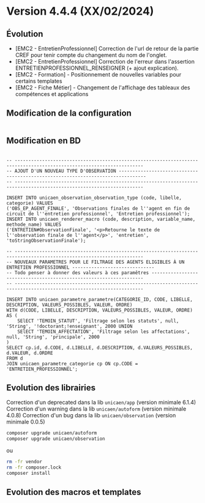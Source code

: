 Version 4.4.4 (XX/02/2024)
====

Évolution
---
- [EMC2 - EntretienProfessionnel] Correction de l'url de retour de la partie CREF pour tenir compte du changement du nom de l'onglet.
- [EMC2 - EntretienProfessionnel] Correction de l'erreur dans l'assertion ENTRETIENPROFESSIONNEL_RENSEIGNER (+ ajout explication).
- [EMC2 - Formation] - Positionnement de nouvelles variables pour certains templates
- [EMC2 - Fiche Métier] - Changement de l'affichage des tableaux des compétences et applications

Modification de la configuration
---

```bash
```

Modification en BD
---

```postgresql

-- ---------------------------------------------------------------------------------------------------------------------
-- AJOUT D'UN NOUVEAU TYPE D'OBSERVATION --------------------------------------------------------------------------------
-- ---------------------------------------------------------------------------------------------------------------------

INSERT INTO unicaen_observation_observation_type (code, libelle, categorie) VALUES 
('OBS_EP_AGENT_FINALE', 'Observations finales de l''agent en fin de circuit de l''entretien professionnel', 'Entretien professionnel');
INSERT INTO unicaen_renderer_macro (code, description, variable_name, methode_name) VALUES 
('ENTRETIEN#ObservationFinale', '<p>Retourne le texte de l''observation finale de l''agent</p>', 'entretien', 'toStringObservationFinale');

-- ---------------------------------------------------------------------------------------------------------------------
-- NOUVEAUX PARAMETRES POUR LE FILTRAGE DES AGENTS ELIGIBLES À UN ENTRETIEN PROFESSIONNEL ------------------------------
-- Todo penser à donner des valeurs à ces paramêtres -------------------------------------------------------------------    
-- ---------------------------------------------------------------------------------------------------------------------

INSERT INTO unicaen_parametre_parametre(CATEGORIE_ID, CODE, LIBELLE, DESCRIPTION, VALEURS_POSSIBLES, VALEUR, ORDRE)
WITH d(CODE, LIBELLE, DESCRIPTION, VALEURS_POSSIBLES, VALEUR, ORDRE) AS (
    SElECT 'TEMOIN_STATUT', 'Filtrage selon les statuts', null, 'String', '!doctorant;!enseignant', 2000 UNION
    SElECT 'TEMOIN_AFFECTATION', 'Filtrage selon les affectations', null, 'String', 'principale', 2000
)
SELECT cp.id, d.CODE, d.LIBELLE, d.DESCRIPTION, d.VALEURS_POSSIBLES, d.VALEUR, d.ORDRE
FROM d
JOIN unicaen_parametre_categorie cp ON cp.CODE = 'ENTRETIEN_PROFESSIONNEL';
```

Evolution des librairies
---

Correction d'un deprecated dans la lib `unicaen/app` (version minimale 6.1.4)
Correction d'un warning dans la lib `unicaen/autoform` (version minimale 4.0.8)
Correction d'un bug dans la lib `unicaen/observation` (version minimale 0.0.5)

```bash
composer upgrade unicaen/autoform
composer upgrade unicaen/observation
```

ou

```bash
rm -fr vendor
rm -fr composer.lock
composer install
```

Evolution des macros et templates
---

